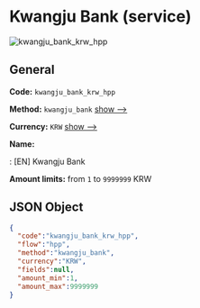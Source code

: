 
# Kwangju Bank (service) 
![kwangju_bank_krw_hpp](https://static.openfintech.io/payment_methods/kwangju_bank_krw_hpp/logo.svg?w=400&c=v0.59.26#w200)  

## General 
 
**Code:** `kwangju_bank_krw_hpp` 
 
**Method:** `kwangju_bank` 
 [show -->](/payment-methods/kwangju_bank/) 
 
**Currency:** `KRW` [show -->](/currencies/KRW/) 
 
**Name:** 
 
:	[EN] Kwangju Bank 
 
**Amount limits:** from `1` to `9999999` KRW 

## JSON Object 

```json
{
  "code":"kwangju_bank_krw_hpp",
  "flow":"hpp",
  "method":"kwangju_bank",
  "currency":"KRW",
  "fields":null,
  "amount_min":1,
  "amount_max":9999999
}
```  
